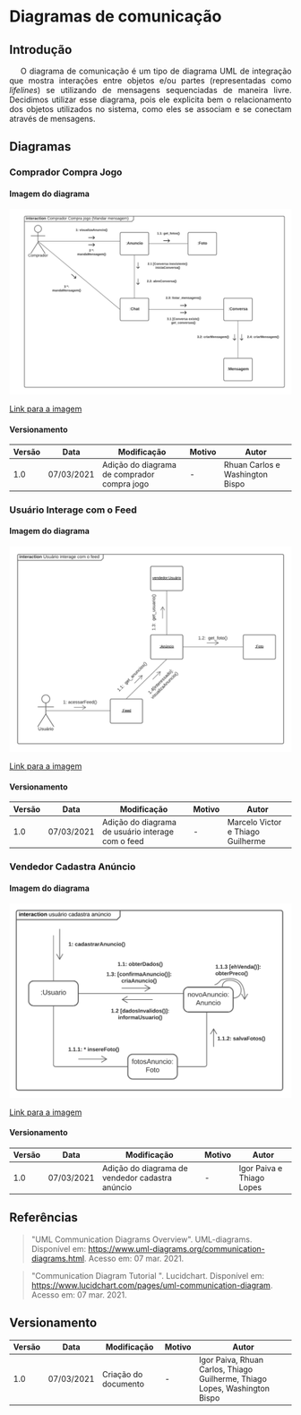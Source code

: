 # Diagramas de comunicação

## Introdução

<p style="text-indent: 20px; text-align: justify">
O diagrama de comunicação é um tipo de diagrama UML de integração que mostra interações entre objetos e/ou partes (representadas como <em>lifelines</em>) se utilizando de mensagens sequenciadas de maneira livre. Decidimos utilizar esse diagrama, pois ele explicita bem o relacionamento dos objetos utilizados no sistema, como eles se associam e se conectam através de mensagens.
</p>

## Diagramas

### Comprador Compra Jogo

#### Imagem do diagrama

![diagrama comprador_compra_jogo](../../../assets/diagramas_comunicacao/comprador_compra_jogo.png)

<a href="https://drive.google.com/file/d/1RjEOq-vf9Rv9q31DDcsXMGqbLa4XrivG/view?usp=sharing" target="_blank" rel="noopener">Link para a imagem</a>

#### Versionamento
 Versão | Data       | Modificação                    | Motivo | Autor         |
| ------ | ---------- | -------------------------------| ------ | ------------- |
| 1.0 | 07/03/2021 | Adição do diagrama de comprador compra jogo | - | Rhuan Carlos e Washington Bispo |

### Usuário Interage com o Feed

#### Imagem do diagrama

![diagrama usuario_interage_feed](../../../assets/diagramas_comunicacao/usuario_interage_feed.png)

<a href="https://drive.google.com/file/d/1gWzMhvVhW_SLew3KDGFdLjxUSDH9bvlY/view?usp=sharing" target="_blank" rel="noopener">Link para a imagem</a>

#### Versionamento
 Versão | Data       | Modificação                    | Motivo | Autor         |
| ------ | ---------- | -------------------------------| ------ | ------------- |
| 1.0 | 07/03/2021 | Adição do diagrama de usuário interage com o feed | - | Marcelo Victor e Thiago Guilherme |

### Vendedor Cadastra Anúncio

#### Imagem do diagrama

![diagrama usuario_interage_feed](../../../assets/diagramas_comunicacao/vendedor_cadastra_anuncio.png)

<a href="https://drive.google.com/file/d/1pw7HBokU5tYgwioNA7OdUWKpM2PpU8V6/view?usp=sharing" target="_blank" rel="noopener">Link para a imagem</a>

#### Versionamento
 Versão | Data       | Modificação                    | Motivo | Autor         |
| ------ | ---------- | -------------------------------| ------ | ------------- |
| 1.0 | 07/03/2021 | Adição do diagrama de vendedor cadastra anúncio | - | Igor Paiva e Thiago Lopes |

## Referências

>"UML Communication Diagrams Overview". UML-diagrams. Disponível em: https://www.uml-diagrams.org/communication-diagrams.html. Acesso em: 07 mar. 2021.

>"Communication Diagram Tutorial ". Lucidchart. Disponível em: https://www.lucidchart.com/pages/uml-communication-diagram. Acesso em: 07 mar. 2021.

## Versionamento
 Versão | Data       | Modificação                    | Motivo | Autor         |
| ------ | ---------- | -------------------------------| ------ | ------------- |
| 1.0 | 07/03/2021 | Criação do documento | - | Igor Paiva, Rhuan Carlos, Thiago Guilherme, Thiago Lopes, Washington Bispo |